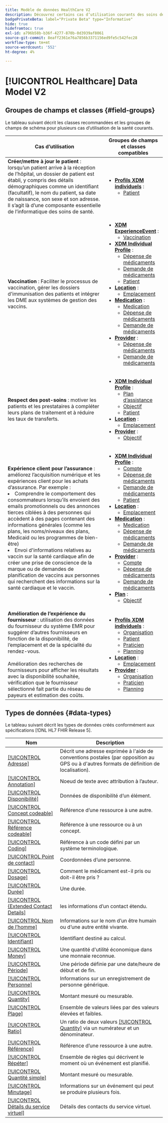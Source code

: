 ```yaml
---
title: Modèle de données HealthCare V2
description: Découvrez certains cas d’utilisation courants des soins de santé, ainsi que les meilleures classes, groupes de champs associés et types de données à utiliser.
badgePrivateBeta: label="Private Beta" type="Informative"
hide: true
hidefromtoc: true
exl-id: a796b58b-b36f-4277-870b-0d3939af8061
source-git-commit: 8eaff2361e76a7856b3371156ed9fe5c542fec28
workflow-type: tm+mt
source-wordcount: '552'
ht-degree: 4%

---
```


# [!UICONTROL Healthcare] Data Model V2

## Groupes de champs et classes {#field-groups}

Le tableau suivant décrit les classes recommandées et les groupes de champs de schéma pour plusieurs cas d’utilisation de la santé courants.

| Cas d’utilisation | Groupes de champs et classes compatibles |
| --- | --- |
| **Créer/mettre à jour le patient** : lorsqu’un patient arrive à la réception de l’hôpital, un dossier de patient est établi, y compris des détails démographiques comme un identifiant (facultatif), le nom du patient, sa date de naissance, son sexe et son adresse. Il s’agit là d’une composante essentielle de l’informatique des soins de santé. | <ul><li>**[Profils XDM individuels](../../classes/individual-profile.md)** :<ul><li>[Patient](./field-groups/patient.md)</li></ul></li></ul> |
| **Vaccination** : Faciliter le processus de vaccination, gérer les dossiers d&#39;immunisation des patients et intégrer les DME aux systèmes de gestion des vaccins. | <ul><li>**[XDM ExperienceEvent](../../classes/experienceevent.md)** :<ul><li>[Vaccination](./field-groups/immunization.md)</li></ul></li><li>**[XDM Individual Profile](../../classes/individual-profile.md)** :<ul><li>[Dépense de médicaments](./field-groups/medication-dispense.md)</li><li>[Demande de médicaments](./field-groups/medication-request.md)</li><li>[Patient](./field-groups/patient.md)</li></ul></li><li>**[Location](./classes/location.md)** :<ul><li>[Emplacement](./field-groups/location.md)</li></ul><li>**[Medication](../../classes/medication.md)** :<ul><li>[Medication](./field-groups/medication.md)</li><li>[Dépense de médicaments](./field-groups/medication-dispense.md)</li><li>[Demande de médicaments](./field-groups/medication-request.md)</li></ul></li><li>**[Provider](../../classes/provider.md)** :<ul><li>[Dépense de médicaments](./field-groups/medication-dispense.md)</li><li>[Demande de médicaments](./field-groups/medication-request.md)</li></ul></li></ul> |
| **Respect des post-soins** : motiver les patients et les prestataires à compléter leurs plans de traitement et à réduire les taux de transferts. | <ul><li>**[XDM Individual Profile](../../classes/individual-profile.md)** :<ul><li>[Plan d’assistance](./field-groups/care-plan.md)</li><li>[Objectif](./field-groups/goal.md)</li><li>[Patient](./field-groups/patient.md)</li></ul></li><li>**[Location](./classes/location.md)** :<ul><li>[Emplacement](./field-groups/location.md)</li></ul><li>**[Provider](../../classes/provider.md)** :<ul><li>[Objectif](./field-groups/goal.md)</li></ul></li></ul> |
| **Expérience client pour l’assurance** : améliorez l’acquisition numérique et les expériences client pour les achats d’assurance. Par exemple : <li> Comprendre le comportement des consommateurs lorsqu’ils envoient des emails promotionnels ou des annonces tierces ciblées à des personnes qui accèdent à des pages contenant des informations générales (comme les plans, les noms/niveaux des plans, Medicaid ou les programmes de bien-être)</li><li> Envoi d&#39;informations relatives au vaccin sur la santé cardiaque afin de créer une prise de conscience de la marque ou de demandes de planification de vaccins aux personnes qui recherchent des informations sur la santé cardiaque et le vaccin. </li> | <ul><li>**[XDM Individual Profile](../../classes/individual-profile.md)** :<ul><li>[Compte](./field-groups/account.md)</li><li>[Dépense de médicaments](./field-groups/medication-dispense.md)</li><li>[Demande de médicaments](./field-groups/medication-request.md)</li><li>[Patient](./field-groups/patient.md)</li></ul></li><li>**[Location](./classes/location.md)** :<ul><li>[Emplacement](./field-groups/location.md)</li></ul><li>**[Medication](../../classes/medication.md)** :<ul><li>[Medication](./field-groups/medication.md)</li><li>[Dépense de médicaments](./field-groups/medication-dispense.md)</li><li>[Demande de médicaments](./field-groups/medication-request.md)</li></ul></li><li>**[Provider](../../classes/provider.md)** :<ul><li>[Compte](./field-groups/account.md)</li><li>[Dépense de médicaments](./field-groups/medication-dispense.md)</li><li>[Demande de médicaments](./field-groups/medication-request.md)</li></ul><li>**[Plan](../../classes/plan.md)** :<ul><li>[Objectif](./field-groups/coverage.md)</li></ul></li></ul> |
| **Amélioration de l’expérience du fournisseur** : utilisation des données du fournisseur du système EMR pour suggérer d’autres fournisseurs en fonction de la disponibilité, de l’emplacement et de la spécialité du rendez-vous. <br> <br> Amélioration des recherches de fournisseurs pour afficher les résultats avec la disponibilité souhaitée, vérification que le fournisseur sélectionné fait partie du réseau de payeurs et estimation des coûts. | <ul><li>**[Profils XDM individuels](../../classes/individual-profile.md)** :<ul><li>[Organisation](./field-groups/organization.md)</li><li>[Patient](./field-groups/patient.md)</li><li>[Praticien](./field-groups/practioner.md)</li><li>[Planning](./field-groups/schedule.md)</li></ul></li><li>**[Location](./classes/location.md)** :<ul><li>[Emplacement](./field-groups/location.md)</li></ul><li>**[Provider](../../classes/provider.md)** :<ul><li>[Organisation](./field-groups/organization.md)</li><li>[Praticien](./field-groups/practioner.md)</li><li>[Planning](./field-groups/schedule.md)</li></ul></li></ul> |

## Types de données {#data-types}

Le tableau suivant décrit les types de données créés conformément aux spécifications [!DNL HL7 FHIR Release 5].

| Nom | Description |
| --- | --- |
| [[!UICONTROL Adresse]](./data-types/address.md) | Décrit une adresse exprimée à l&#39;aide de conventions postales (par opposition au GPS ou à d&#39;autres formats de définition de localisation). |
| [[!UICONTROL Annotation]](./data-types/annotation.md) | Noeud de texte avec attribution à l’auteur. |
| [[!UICONTROL Disponibilité]](./data-types/availability.md) | Données de disponibilité d’un élément. |
| [[!UICONTROL Concept codeable]](./data-types/codeable-concept.md) | Référence d’une ressource à une autre. |
| [[!UICONTROL Référence codeable]](./data-types/codeable-reference.md) | Référence à une ressource ou à un concept. |
| [[!UICONTROL Coding]](./data-types/coding.md) | Référence à un code défini par un système terminologique. |
| [[!UICONTROL Point de contact]](./data-types/contact-point.md) | Coordonnées d’une personne. |
| [[!UICONTROL Dosage]](./data-types/dosage.md) | Comment le médicament est-il pris ou doit-il être pris ? |
| [[!UICONTROL Durée]](./data-types/duration.md) | Une durée. |
| [[!UICONTROL  {Extended Contact Details]](./data-types/extended-contact-detail.md) | les informations d’un contact étendu. |
| [[!UICONTROL Nom de l’homme]](./data-types/human-name.md) | Informations sur le nom d’un être humain ou d’une autre entité vivante. |
| [[!UICONTROL Identifiant]](./data-types/identifier.md) | Identifiant destiné au calcul. |
| [[!UICONTROL Money]](./data-types/money.md) | Une quantité d&#39;utilité économique dans une monnaie reconnue. |
| [[!UICONTROL Période]](./data-types/period.md) | Une période définie par une date/heure de début et de fin. |
| [[!UICONTROL Personne]](./data-types/person.md) | Informations sur un enregistrement de personne générique. |
| [[!UICONTROL Quantity]](./data-types/quantity.md) | Montant mesuré ou mesurable. |
| [[!UICONTROL Plage]](./data-types/range.md) | Ensemble de valeurs liées par des valeurs élevées et faibles. |
| [[!UICONTROL Ratio]](./data-types/ratio.md) | Un ratio de deux valeurs [[!UICONTROL Quantity]](./data-types/quantity.md) via un numérateur et un dénominateur. |
| [[!UICONTROL Référence]](./data-types/reference.md) | Référence d’une ressource à une autre. |
| [[!UICONTROL Répéter]](./data-types/repeat.md) | Ensemble de règles qui décrivent le moment où un événement est planifié. |
| [[!UICONTROL Quantité simple]](./data-types/simple-quantity.md) | Montant mesuré ou mesurable. |
| [[!UICONTROL Minutage]](./data-types/timing.md) | Informations sur un événement qui peut se produire plusieurs fois. |
| [[!UICONTROL Détails du service virtuel]](./data-types/virtual-service-detail.md) | Détails des contacts du service virtuel. |
